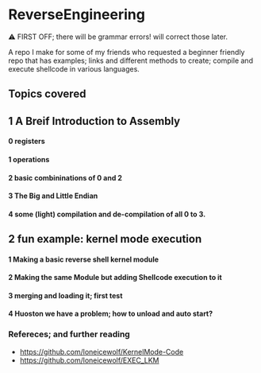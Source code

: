 # ReverseEngineering


:warning: FIRST OFF; there will be grammar errors! will correct those later.


A repo I make for some of my friends who requested a beginner friendly repo that has examples; links and different methods to create; compile and execute shellcode in various languages.


## Topics covered

## 1 A Breif Introduction to Assembly
#### 0 registers
#### 1 operations
#### 2 basic combininations of 0 and 2
#### 3 The Big and Little Endian
#### 4 some (light) compilation and de-compilation of all 0 to 3.


## 2  fun example: kernel mode execution
#### 1 Making a basic reverse shell kernel module
#### 2 Making the same Module but adding Shellcode execution to it
#### 3 merging and loading it; first test
#### 4 Huoston we have a problem; how to unload and auto start?



### Refereces; and further reading
- https://github.com/loneicewolf/KernelMode-Code
- https://github.com/loneicewolf/EXEC_LKM
